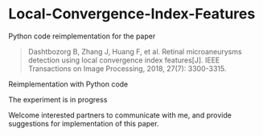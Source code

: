 # Local-Convergence-Index-Features
Python code reimplementation for the paper

> Dashtbozorg B, Zhang J, Huang F, et al. Retinal microaneurysms detection using local convergence index features[J]. IEEE Transactions on Image Processing, 2018, 27(7): 3300-3315.

Reimplementation with Python code
 
The experiment is in progress

Welcome interested partners to communicate with me, and provide suggestions for implementation of this paper.

